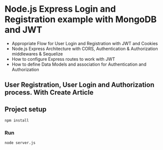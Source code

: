 # Node.js Express Login and Registration example with MongoDB and JWT

- Appropriate Flow for User Login and Registration with JWT and Cookies
- Node.js Express Architecture with CORS, Authentication & Authorization middlewares & Sequelize
- How to configure Express routes to work with JWT
- How to define Data Models and association for Authentication and Authorization

## User Registration, User Login and Authorization process. With Create Article 


## Project setup
```
npm install
```

### Run
```
node server.js
```
